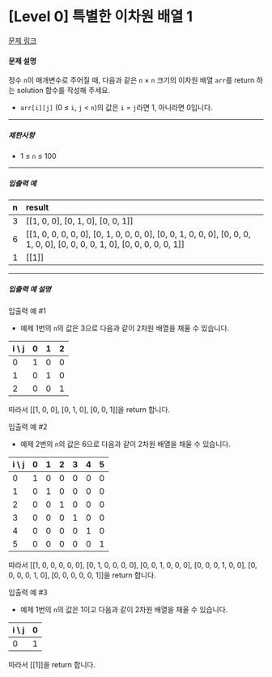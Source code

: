 # [Level 0] 특별한 이차원 배열 1

[문제 링크](https://school.programmers.co.kr/learn/courses/30/lessons/181833)

#### 문제 설명

정수 ```n```이 매개변수로 주어질 때, 다음과 같은 ```n``` × ```n``` 크기의 이차원 배열 ```arr```를 return 하는 solution 함수를 작성해 주세요.

- ```arr[i][j]``` (0 ≤ ```i```, ```j``` < ```n```)의 값은 ```i``` = ```j```라면 1, 아니라면 0입니다.

---

##### 제한사항

- 1 ≤ ```n``` ≤ 100

---

##### 입출력 예

|n|result|
|:---|:---|
|3|[[1, 0, 0], [0, 1, 0], [0, 0, 1]]|
|6|[[1, 0, 0, 0, 0, 0], [0, 1, 0, 0, 0, 0], [0, 0, 1, 0, 0, 0], [0, 0, 0, 1, 0, 0], [0, 0, 0, 0, 1, 0], [0, 0, 0, 0, 0, 1]]|
|1|[[1]]|

---

##### 입출력 예 설명

입출력 예 #1

- 예제 1번의 ```n```의 값은 3으로 다음과 같이 2차원 배열을 채울 수 있습니다.

|i \ j|0|1|2|
|:---|:---|:---|:---|
|0|1|0|0|
|1|0|1|0|
|2|0|0|1|

따라서 [[1, 0, 0], [0, 1, 0], [0, 0, 1]]을 return 합니다.

입출력 예 #2

- 예제 2번의 ```n```의 값은 6으로 다음과 같이 2차원 배열을 채울 수 있습니다.

|i \ j|0|1|2|3|4|5|
|:---|:---|:---|:---|:---|:---|:---|
|0|1|0|0|0|0|0|
|1|0|1|0|0|0|0|
|2|0|0|1|0|0|0|
|3|0|0|0|1|0|0|
|4|0|0|0|0|1|0|
|5|0|0|0|0|0|1|

따라서 [[1, 0, 0, 0, 0, 0], [0, 1, 0, 0, 0, 0], [0, 0, 1, 0, 0, 0], [0, 0, 0, 1, 0, 0], [0, 0, 0, 0, 1, 0], [0, 0, 0, 0, 0, 1]]을 return 합니다.

입출력 예 #3

- 예제 1번의 ```n```의 값은 1이고 다음과 같이 2차원 배열을 채울 수 있습니다.

|i \ j|0|
|:---|:---|
|0|1|

따라서 [[1]]을 return 합니다.
